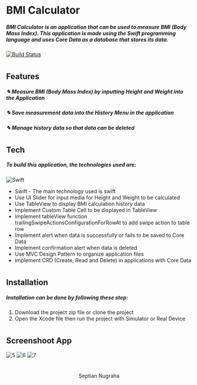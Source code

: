 # BMI Calculator
##### BMI Calculator is an application that can be used to measure BMI (Body Mass Index). This application is made using the Swift programming language and uses Core Data as a database that stores its data.

[![Build Status](https://img.shields.io/badge/iOS-000000?style=flat&logo=ios&logoColor=white)]()
#
## Features

##### ✎ Measure BMI (Body Mass Index) by inputting Height and Weight into the Application
##### ✎ Save measurement data into the History Menu in the application
##### ✎ Manage history data so that data can be deleted

#
## Tech

##### To build this application, the technologies used are:

![Swift](https://img.shields.io/badge/swift-F54A2A?style=for-the-badge&logo=swift&logoColor=white) 

- Swift - The main technology used is swift
- Use UI Slider for input media for Height and Weight to be calculated
- Use TableView to display BMI calculation history data
- Implement Custom Table Cell to be displayed in TableView
- Implement tableView function trailingSwipeActionsConfigurationForRowAt to add swipe action to table row
- Implement alert when data is successfully or fails to be saved to Core Data
- Implement confirmation alert when data is deleted
- Use MVC Design Pattern to organize application files
- Implement CRD (Create, Read and Delete) in applications with Core Data

#
## Installation

##### Installation can be done by following these step:
1. Download the project zip file or clone the project
2. Open the Xcode file then run the project with Simulator or Real Device

#
## Screenshoot App
![5](https://github.com/user-attachments/assets/3039852d-6261-430e-b633-a4899818ec8a)
![6](https://github.com/user-attachments/assets/1ab536f0-e73d-4c7f-9465-82f5a2e89cce)
![7](https://github.com/user-attachments/assets/f435ac59-cd50-4957-8c41-d07878cf6c7a)
#
<div align="center">
Septian Nugraha
</div>
